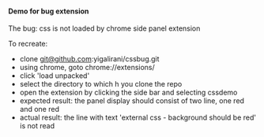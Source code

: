 #### Demo for bug extension
The bug: css is not loaded by chrome side panel extension

To recreate: 
- clone git@github.com:yigalirani/cssbug.git
- using chrome, goto chrome://extensions/
- click 'load unpacked'
- select the directory to which h you clone the repo
- open the extension by clicking the side bar and selecting  cssdemo
- expected result: the panel display should consist of two line, one red and one red
- actual result: the line with text 'external css - background should be red' is not read
